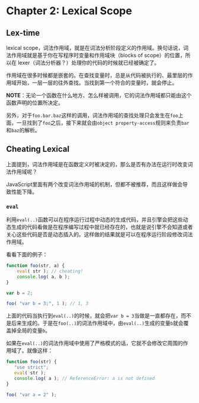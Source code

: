 # Chapter 2: Lexical Scope

## Lex-time

lexical scope，词法作用域，就是在词法分析阶段定义的作用域。换句话说，词法作用域就是基于你在写程序时变量和作用域块（blocks of scope）的位置，所以在 lexer（词法分析器？）处理你的代码的时候就已经被确定了。

作用域在很多时候都是嵌套的。在查找变量时，总是从代码被执行的、最里层的作用域开始，一层一层的往外查找。当找到第一个符合的变量时，就会停止。

**NOTE**：无论一个函数在什么地方、怎么样被调用，它的词法作用域都只能由这个函数声明的位置所决定。

另外，对于`foo.bar.baz`这样的调用，词法作用域的查找处理只会发生在`foo`上面，一旦找到了`foo`之后，接下来就会由`object property-access`规则来负责`bar`和`baz`的解析。

## Cheating Lexical

上面提到，词法作用域是在函数定义时被决定的，那么是否有办法在运行时改变词法作用域呢？

JavaScript里面有两个改变词法作用域的机制，但都不被推荐，而且这样做会导致性能下降。

### `eval`

利用`eval(..)`函数可以在程序运行过程中动态的生成代码，并且引擎会把这些动态生成的代码看做是在程序编写过程中就已经存在的，也就是说引擎不会知道或者关心这些代码是否是动态插入的。这样做的结果就是可以在程序运行阶段修改词法作用域。

看看下面的例子：

```javascript
function foo(str, a) {
	eval( str ); // cheating!
	console.log( a, b );
}

var b = 2;

foo( "var b = 3;", 1 ); // 1, 3
```

上面的代码当执行到`eval(..)`的时候，就会把`var b = 3`当做是一直都存在，而不是后来生成的。于是在`foo(..)`的词法作用域中，由`eval(..)`生成的变量`b`就会覆盖掉全局的变量`b`。

如果在`eval(..)`的词法作用域中使用了严格模式的话，它就不会修改它周围的作用域了。就像这样：

```javascript
function foo(str) {
   "use strict";
   eval( str );
   console.log( a ); // ReferenceError: a is not defined
}

foo( "var a = 2" );
```


